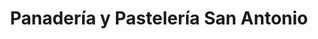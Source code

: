 ---
title: "Panadería y Pastelería San Antonio"
url: /palanda-zamora-chinchipe/panaderia-y-pasteleria-san-antonio/
shop: panadería
---